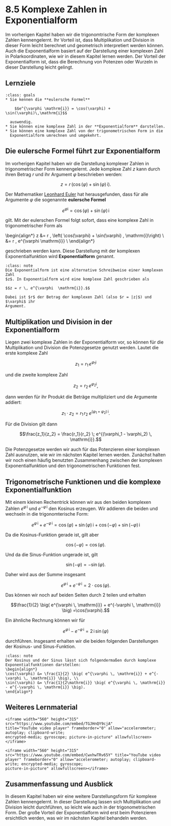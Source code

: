 # 8.5 Komplexe Zahlen in Exponentialform

Im vorherigen Kapitel haben wir die trigonomtrische Form der komplexen Zahlen
kennengelernt. Ihr Vorteil ist, dass Multiplikation und Division in dieser Form
leicht berechnet und geometrisch interpretiert werden können. Auch die
Exponentialform basiert auf der Darstellung einer komplexen Zahl in
Polarkoordinaten, wie wir in diesem Kapitel lernen werden. Der Vorteil der
Exponentialform ist, dass die Berechnung von Potenzen oder Wurzeln in dieser
Darstellung leicht gelingt.


## Lernziele

```{admonition} Lernziele 
:class: goals
* Sie kennen die **eulersche Formel**

    $$e^{\varphi \mathrm{i}} = \cos(\varphi) + \sin(\varphi)\,\mathrm{i}$$

  auswendig.
* Sie können eine komplexe Zahl in der **Exponentialform** darstellen.
* Sie können eine komplexe Zahl von der trigonometrischen Form in die
  Exponentialform umrechnen und umgekehrt.
```


## Die eulersche Formel führt zur Exponentialform

Im vorherigen Kapitel haben wir die Darstellung komplexer Zahlen in
trigonometrischer Form kennengelernt. Jede komplexe Zahl $z$ kann durch ihren
Betrag $r$ und ihr Argument $\varphi$ beschrieben werden:

$$z = r \, \big( \cos(\varphi) + \sin(\varphi) \, \mathrm{i}\big).$$

Der Mathematiker [Leonhard Euler](https://de.wikipedia.org/wiki/Leonhard_Euler)
hat herausgefunden, dass für alle Argumente $\varphi$ die sogenannte **eulersche
Formel**

$$e^{\varphi \mathrm{i}} = \cos(\varphi) + \sin(\varphi)\,\mathrm{i}$$

gilt. Mit der eulerschen Formel folgt sofort, dass eine komplexe Zahl in
trigonometrischer Form als

\begin{align*}
z &= r \, \left( \cos(\varphi) + \sin(\varphi) \, \mathrm{i}\right) \\
  &= r \, e^{\varphi  \mathrm{i}} \\
\end{align*}

geschrieben werden kann. Diese Darstellung mit der komplexen Exponentialfunktion
wird **Exponentialform** genannt.

```{admonition} Was ist ... die Exponentialform?
:class: note
Die Exponentialform ist eine alternative Schreibweise einer komplexen Zahl
$z$. In Exponentialform wird eine komplexe Zahl geschrieben als

$$z = r \, e^{\varphi  \mathrm{i}}.$$

Dabei ist $r$ der Betrag der komplexen Zahl (also $r = |z|$) und $\varphi$ ihr 
Argument.
```

## Multiplikation und Division in der Exponentialform

Liegen zwei komplexe Zahlen in der Exponentialform vor, so können für die
Multiplikation und Division die Potenzgesetze genutzt werden. Lautet die erste
komplexe Zahl

$$z_1 = r_1 \, e^{\varphi_1 \mathrm{i}}$$

und die zweite komplexe Zahl

$$z_2 = r_2 \, e^{\varphi_2 \mathrm{i}},$$

dann werden für ihr Produkt die Beträge multipliziert und die Argumente addiert:

$$z_1 \cdot z_2 = r_1 \, r_2 \; e^{(\varphi_1 + \varphi_2) \, \mathrm{i}}.$$

Für die Division gilt dann

$$\frac{z_1}{z_2} = \frac{r_1}{r_2} \; e^{(\varphi_1 - \varphi_2) \, \mathrm{i}}.$$

Die Potenzgesetze werden wir auch für das Potenzieren einer komplexen Zahl
ausnutzen, wie wir im nächsten Kapitel lernen werden. Zunächst halten wir noch
einen häufig benutzten Zusammenhang zwischen der komplexen Exponentialfunktion
und den trigonometrischen Funktionen fest. 

## Trigonometrische Funktionen und die komplexe Exponentialfunktion

Mit einem kleinen Rechentrick können wir aus den beiden komplexen Zahlen
$e^{\varphi \, \mathrm{i}}$ und $e^{- \varphi \, \mathrm{i}}$ den Kosinus
erzeugen. Wir addieren die beiden und wechseln in die trigonomterische Form:

$$
e^{\varphi \, \mathrm{i}} + e^{-\varphi \, \mathrm{i}} 
= \cos(\varphi) + \sin(\varphi) \, \mathrm{i} + \cos(-\varphi) + \sin(-\varphi) \, \mathrm{i} $$

Da die Kosinus-Funktion gerade ist, gilt aber

$$\cos(-\varphi) = \cos(\varphi).$$

Und da die Sinus-Funktion ungerade ist, gilt

$$\sin(-\varphi) = - \sin(\varphi).$$

Daher wird aus der Summe insgesamt

$$e^{\varphi \, \mathrm{i}} + e^{-\varphi \, \mathrm{i}}  = 2\cdot\cos(\varphi).$$

Das können wir noch auf beiden Seiten durch 2 teilen und erhalten

$$\frac{1}{2} \big( e^{\varphi \, \mathrm{i}} + e^{-\varphi \, \mathrm{i}} \big) =\cos(\varphi).$$

Ein ähnliche Rechnung können wir für

$$e^{\varphi \, \mathrm{i}} - e^{-\varphi \, \mathrm{i}} = 2 \, \mathrm{i} \, \sin(\varphi)$$

durchführen. Insgesamt erhalten wir die beiden folgenden Darstellungen der
Kosinus- und Sinus-Funktion.

```{admonition} Wie können Kosinus/Sinus durch komplexe Exponentialfunktionen dargestellt werden?
:class: note
Der Kosinus und der Sinus lässt sich folgendermaßen durch komplexe Exponentialfunktionen darstellen:
\begin{align*}
\cos(\varphi) &= \frac{1}{2} \big( e^{\varphi \, \mathrm{i}} + e^{-\varphi \, \mathrm{i}} \big), \\
\sin(\varphi) &= \frac{1}{2\mathrm{i}} \big( e^{\varphi \, \mathrm{i}} - e^{-\varphi \, \mathrm{i}} \big). 
\end{align*}
```


## Weiteres Lernmaterial

```{dropdown} Video "Eulersche Formel" von MathePeter
<iframe width="560" height="315" src="https://www.youtube.com/embed/TGJHnQY9cjA" 
title="YouTube video player" frameborder="0" allow="accelerometer; autoplay; clipboard-write; 
encrypted-media; gyroscope; picture-in-picture" allowfullscreen></iframe>
```

```{dropdown} Video "Exponentialform" von Daniel Jung
<iframe width="560" height="315" src="https://www.youtube.com/embed/CwxhwTRv65Y" title="YouTube video player" frameborder="0" allow="accelerometer; autoplay; clipboard-write; encrypted-media; gyroscope; 
picture-in-picture" allowfullscreen></iframe>
```


## Zusammenfassung und Ausblick

In diesem Kapitel haben wir eine weitere Darstellungsform für komplexe Zahlen
kennengelernt. In dieser Darstellung lassen sich Multiplikation und Division
leicht durchführen, so leicht wie auch in der trigonometrischen Form. Der große
Vorteil der Exponentialform wird erst beim Potenzieren ersichtlich werden, was
wir im nächsten Kapitel behandeln werden.